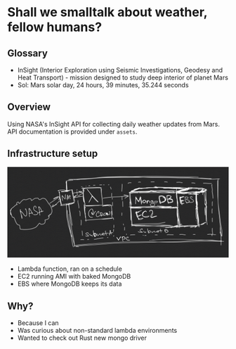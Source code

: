 # Shall we smalltalk about weather, fellow humans?

## Glossary

- InSight (Interior Exploration using Seismic Investigations, Geodesy and Heat Transport) - mission designed to study deep interior of planet Mars
- Sol: Mars solar day, 24 hours, 39 minutes, 35.244 seconds

## Overview

Using NASA's InSight API for collecting daily weather updates from Mars. API documentation is provided under `assets`.

## Infrastructure setup

<img src="./assets/infra.png" />

- Lambda function, ran on a schedule 
- EC2 running AMI with baked MongoDB
- EBS where MongoDB keeps its data

## Why?

- Because I can
- Was curious about non-standard lambda environments
- Wanted to check out Rust new mongo driver

